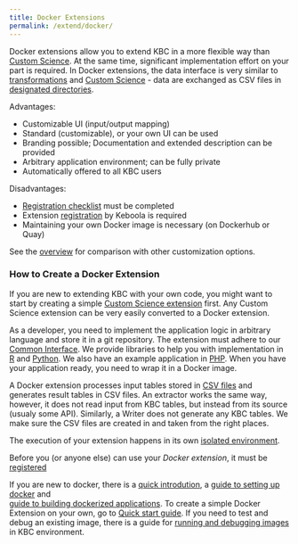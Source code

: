 ```yaml
---
title: Docker Extensions
permalink: /extend/docker/
---
```


Docker extensions allow you to extend KBC in a more flexible way than [Custom Science](/extend/custom-science/). At the same 
time, significant implementation effort on your part is required. In Docker extensions, the data interface is 
very similar to [transformations](https://help.keboola.com/transformations/) 
and [Custom Science](/extend/custom-science/) - data are exchanged as 
CSV files in [designated directories](/extend/common-interface/).


Advantages:

* Customizable UI (input/output mapping) 
* Standard (customizable), or your own UI can be used
* Branding possible; Documentation and extended description can be provided
* Arbitrary application environment; can be fully private
* Automatically offered to all KBC users

Disadvantages:

* [Registration checklist](/extend/registration/checklist/) must be completed
* Extension [registration](/extend/registration/) by Keboola is required
* Maintaining your own Docker image is necessary (on Dockerhub or Quay)

See the [overview](/extend/) for comparison with other customization options.


### How to Create a Docker Extension
If you are new to extending KBC with your own code, you might want to start by creating a 
simple [Custom Science extension](/extend/custom-science/) first. Any Custom Science extension can be very easily 
converted to a Docker extension. 

As a developer, you need to implement the application logic in arbitrary language and store it in a git repository. 
The extension must adhere to our [Common Interface](/extend/common-interface/).
We provide libraries to help you with implementation in
 [R](https://github.com/keboola/r-docker-application) and [Python](https://github.com/keboola/python-docker-application). 
 We also have an example application in [PHP](https://github.com/keboola/docker-demo-app). When you have your
 application ready, you need to wrap it in a Docker image. 

A Docker extension processes input tables stored in [CSV files](/extend/common-interface/) and generates 
result tables in CSV files.  An extractor works the same way, however, it does not read input from 
KBC tables, but instead from its source (usualy some API). Similarly, a Writer does not generate any KBC tables. 
We make sure the CSV files are created in and taken from the right places. 

The execution of your extension happens in its own [isolated environment](/architecture/docker-bundle/).

Before you (or anyone else) can use your *Docker extension*, it must be [registered](/extend/registration/) 

If you are new to docker, there is a [quick introdution](/extend/docker/tutorial/),
a [guide to setting up docker](/extend/docker/tutorial/setup/) and  
 [guide to building dockerized applications](/extend/docker/tutorial/howto/). 
To create a simple Docker Extension on your own, go to [Quick start guide](/extend/docker/quick-start/).
If you need to test and debug an existing image, there is a guide 
for [running and debugging images](/extend/docker/running/) in KBC environment.
